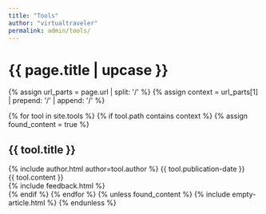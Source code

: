 ```yaml
---
title: "Tools"
author: "virtualtraveler"
permalink: admin/tools/
---
```


<h1 class="primary">{{ page.title | upcase }}</h1>

{% assign url_parts = page.url | split: '/' %}
{% assign context = url_parts[1] | prepend: '/' | append: '/' %}

{% for tool in site.tools %}
{% if tool.path contains context %}
{% assign found_content = true %}
<article>
  <h1 id="{{ tool.title | slugify }}" class="secondary">{{ tool.title }}
  </h1>
  <div class="article-meta">
    {% include author.html author=tool.author %}    
    <span class="date">{{ tool.publication-date }}</span>
  </div>
  <div class="article-content">
  {{ tool.content }}
  </div>
{% include feedback.html %}  
</article>
{% endif %}
{% endfor %}
{% unless found_content %}
{% include empty-article.html %}
{% endunless %}

